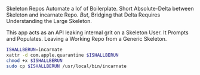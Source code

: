 Skeleton Repos Automate a lof of Boilerplate.
Short Absolute-Delta between Skeleton and incarnate Repo.
*But*, Bridging that Delta Requires Understanding the Large Skeleton.

This app acts as an API leaking internal grit on a Skeleton User.
It Prompts and Populates.  Leaving a Working Repo from a Generic Skeleton.

```bash
ISHALLBERUN=incarnate
xattr -d com.apple.quarantine $ISHALLBERUN
chmod +x $ISHALLBERUN
sudo cp $ISHALLBERUN /usr/local/bin/incarnate
```
